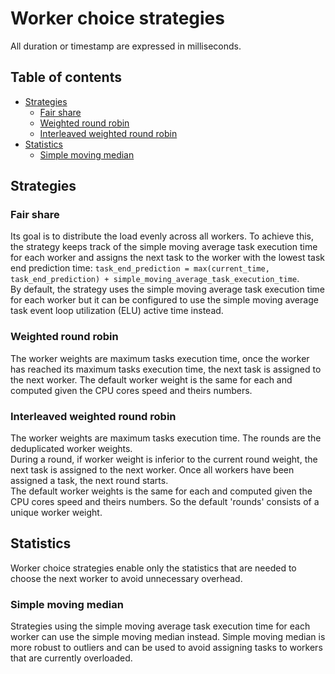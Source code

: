 # Worker choice strategies

All duration or timestamp are expressed in milliseconds.

## Table of contents

- [Strategies](#strategies)
  - [Fair share](#fair-share)
  - [Weighted round robin](#weighted-round-robin)
  - [Interleaved weighted round robin](#interleaved-weighted-round-robin)
- [Statistics](#statistics)
  - [Simple moving median](#simple-moving-median)

## Strategies

### Fair share

Its goal is to distribute the load evenly across all workers. To achieve this, the strategy keeps track of the simple moving average task execution time for each worker and assigns the next task to the worker with the lowest task end prediction time: `task_end_prediction = max(current_time, task_end_prediction) + simple_moving_average_task_execution_time`.  
By default, the strategy uses the simple moving average task execution time for each worker but it can be configured to use the simple moving average task event loop utilization (ELU) active time instead.

### Weighted round robin

The worker weights are maximum tasks execution time, once the worker has reached its maximum tasks execution time, the next task is assigned to the next worker. The default worker weight is the same for each and computed given the CPU cores speed and theirs numbers.

### Interleaved weighted round robin

The worker weights are maximum tasks execution time. The rounds are the deduplicated worker weights.  
During a round, if worker weight is inferior to the current round weight, the next task is assigned to the next worker. Once all workers have been assigned a task, the next round starts.  
The default worker weights is the same for each and computed given the CPU cores speed and theirs numbers. So the default 'rounds' consists of a unique worker weight.

## Statistics

Worker choice strategies enable only the statistics that are needed to choose the next worker to avoid unnecessary overhead.

### Simple moving median

Strategies using the simple moving average task execution time for each worker can use the simple moving median instead. Simple moving median is more robust to outliers and can be used to avoid assigning tasks to workers that are currently overloaded.

